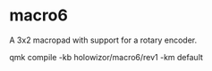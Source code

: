 # macro6

A 3x2 macropad with support for a rotary encoder.

qmk compile -kb holowizor/macro6/rev1 -km default
